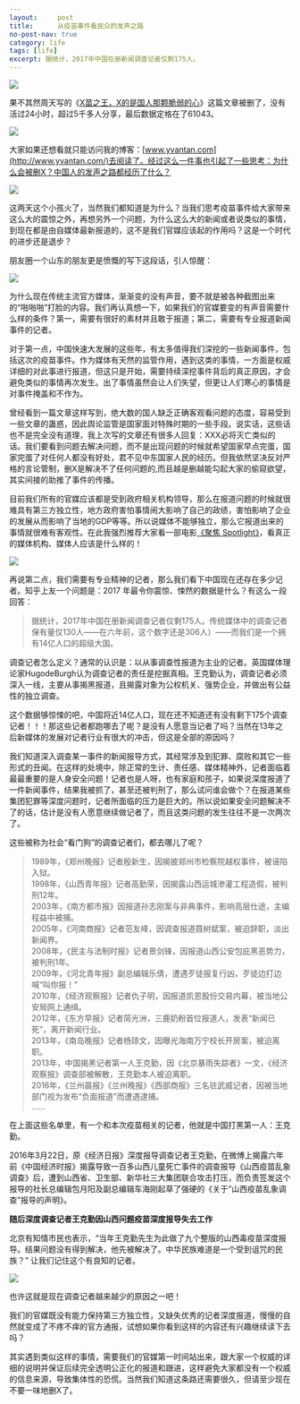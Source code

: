 ```yaml
---
layout:     post
title:      从疫苗事件看民众的发声之路
no-post-nav: true
category: life
tags: [life]
excerpt: 据统计，2017年中国在册新闻调查记者仅剩175人。
---
```


![](http://www.yvantan.com/assets/images/2018/life/fengsha.png)

果不其然周天写的《[X苗之王，X的是国人那颗脆弱的心](http://www.yvantan.com/life/2018/07/22/yi-miao-zhi-wang.html)》这篇文章被删了，没有活过24小时，超过5千多人分享，最后数据定格在了61043。

![](http://www.yvantan.com/assets/images/2018/life/xdata.png)

大家如果还想看就只能访问我的博客：[www.yvantan.com](http://www.yvantan.com/)去阅读了。经过这么一件事也引起了一些思考：为什么会被删X？中国人的发声之路都经历了什么？

![](http://www.yvantan.com/assets/images/2018/life/dazhen.png)

这两天这个小孩火了，当然我们都知道是为什么？当我们思考疫苗事件给大家带来这么大的震惊之外，再想另外一个问题，为什么这么大的新闻或者说类似的事情，到现在都是由自媒体最新报道的，这不是我们官媒应该起的作用吗？这是一个时代的进步还是退步？

朋友圈一个山东的朋友更是愤慨的写下这段话，引人惊醒：

![](http://www.yvantan.com/assets/images/2018/life/pengyouqun.jpeg)

为什么现在传统主流官方媒体，渐渐变的没有声音，要不就是被各种截图出来的“啪啪啪”打脸的内容。我们再认真想一下，如果我们的官媒要变的有声音需要什么样的条件？第一，需要有很好的素材并且敢于报道；第二，需要有专业报道新闻事件的记者。

对于第一点，中国快速大发展的这些年，有太多值得我们深挖的一些新闻事件，包括这次的疫苗事件。作为媒体有天然的监管作用，遇到这类的事情，一方面是权威详细的对此事进行报道，但这只是开始，需要持续深挖事件背后的真正原因，才会避免类似的事情再次发生。出了事情虽然会让人们失望，但更让人们寒心的事情是对事件掩盖和不作为。

曾经看到一篇文章这样写到，绝大数的国人缺乏正确客观看问题的态度，容易受到一些文章的蛊惑，因此舆论监管是国家面对特殊时期的一些手段。说实话，这些话也不是完全没有道理，我上次写的文章还有很多人回复：XXX必将灭亡类似的话。我们要看到问题去解决问题，而不是出现问题的时候就希望国家早点完蛋，国家完蛋了对任何人都没有好处，君不见中东国家人民的经历。但我依然坚决反对严格的言论管制，删X是解决不了任何问题的,而且越是删越能勾起大家的偷窥欲望，其实间接的助推了事件的传播。

目前我们所有的官媒应该都是受到政府相关机构领导，那么在报道问题的时候就很难具有第三方独立性，地方政府害怕事情闹大影响了自己的政绩，害怕影响了企业的发展从而影响了当地的GDP等等。所以说媒体不能够独立，那么它报道出来的事情就很难有客观性。在此我强烈推荐大家看一部电影[《聚焦 Spotlight》](https://movie.douban.com/subject/25954475/)，看真正的媒体机构、媒体人应该是什么样的！

![](http://www.yvantan.com/assets/images/2018/life/Spotlight.png)

再说第二点，我们需要有专业精神的记者，那么我们看下中国现在还存在多少记者。知乎上友一个问题是：2017 年最令你震惊、悚然的数据是什么？有这么一段回答：

> 据统计，2017年中国在册新闻调查记者仅剩175人。传统媒体中的调查记者保有量仅130人——在六年前，这个数字还是306人）——而我们是一个拥有14亿人口的超级大国。

调查记者怎么定义？通常的认识是：以从事调查性报道为主业的记者。英国媒体理论家HugodeBurgh认为调查记者的责任是挖掘真相。王克勤认为，调查记者必须深入一线，主要从事揭黑报道，且揭露对象为公权机关、强势企业，并做出有公益性的独立调查。

这个数据够惊悚的吧，中国将近14亿人口，现在还不知道还有没有剩下175个调查记者！！！那这些记者都跑哪去了呢？是没有人愿意当记者了吗？当然在13年之后新媒体的发展对记者行业有很大的冲击，但这是全部的原因吗？

我们知道深入调查某一事件的新闻报导方式，其经常涉及到犯罪、腐败和其它一些形式的丑闻。在这样的处境中，除正常的生计、责任感、媒体精神外，记者面临着最最重要的是人身安全问题！记者也是人呀，也有家庭和孩子，如果说深度报道了一件新闻事件，结果我被抓了，甚至还被判刑了，那么试问谁会做个？在报道某些集团犯罪等深度问题时，记者所面临的压力是巨大的。所以说如果安全问题解决不了的话，估计是没有人愿意继续做记者了，而且这类问题的发生往往不是一次两次了。

这些被称为社会‌‌“看门狗‌‌”的调查记者们，都去哪儿了呢？

> 1989年，《郑州晚报》记者殷新生，因揭披郑州市检察院越权事件，被诬陷入狱。  
> 1998年，《山西青年报》记者高勤荣，因揭露山西运城渗灌工程造假，被判刑12年。   
> 2003年，《南方都市报》因报道孙志刚案与非典事件，影响高层仕途，主编程益中被捕。  
> 2005年，《河南商报》记者范友峰，因调查报道聂树斌案，被迫辞职，淡出新闻界。  
> 2008年，《民主与法制时报》记者景剑锋，因报道山西公安包庇黑恶势力，被判刑1年。   
> 2009年，《河北青年报》副总编辑乐倩，遭遇歹徒报复行凶，歹徒边打边喊‌‌“叫你报！‌‌”  
> 2010年，《经济观察报》记者仇子明，因报道凯恩股份交易内幕，被当地公安局网上通缉。  
> 2012年，《东方早报》记者简光洲，三鹿奶粉首位报道人，发表‌‌“新闻已死‌‌”，离开新闻行业。  
> 2013年，《南岛晚报》记者杨琼文，因曝光海南万宁校长开房案，被迫离职。    
> 2013年，中国揭黑记者第一人王克勤，因《北京暴雨失踪者》一文，《经济观察报》调查部被解散，王克勤本人被迫离职。    
> 2016年，《兰州晨报》《兰州晚报》《西部商报》三名驻武威记者，因被当地部门视为发布‌‌“负面报道‌‌”而遭遇逮捕。    
> ……

在上面这些名单里，有一个和本次疫苗相关的记者，他就是中国打黑第一人：王克勤。

2016年3月22日，原《经济日报》深度报导调查记者王克勤，在微博上揭露六年前《中国经济时报》揭露导致一百多山西儿童死亡事件的调查报导《山西疫苗乱象调查》后，遭到山西省、卫生部、新华社三大集团联合攻击打压，而负责签发这个报导的社长总编辑包月阳及副总编辑车海刚起草了强硬的《关于“山西疫苗乱象调查”报导的声明》。

**随后深度调查记者王克勤因山西问题疫苗深度报导失去工作**

北京有知情市民也表示，“当年王克勤先生为此做了九个整版的山西毒疫苗深度报导。结果问题没有得到解决，他先被解决了。中华民族难道是一个受到诅咒的民族？”  让我们记住这个有良知的记者。

![](http://www.yvantan.com/assets/images/2018/life/wangkeqian.jpg)

也许这就是现在调查记者越来越少的原因之一吧！

我们的官媒既没有能力保持第三方独立性，又缺失优秀的记者深度报道，慢慢的自然就变成了不疼不痒的官方通报，试想如果你看到这样的内容还有兴趣继续读下去吗？

其实遇到类似这样的事情，需要我们的官媒第一时间站出来，跟大家一个权威的详细的说明并保证后续完全透明公正化的报道和跟进，这样避免大家都没有一个权威的信息来源，导致集体性的恐慌。当然我们知道这条路还需要很久，但请至少现在不要一味地删X了。


